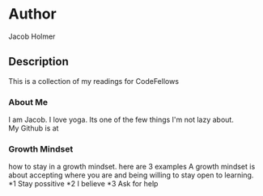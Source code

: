 # Author
Jacob Holmer

## Description
This is a collection of my readings for CodeFellows

### About Me
I am Jacob.  I love yoga.  Its one of the few things I'm not lazy about.  
My Github is at 
### Growth Mindset
how to stay in a growth mindset. here are 3 examples
A growth mindset is about accepting where you are and being willing to stay open to learning.  
*1 Stay possitive
*2 I believe
*3 Ask for help
